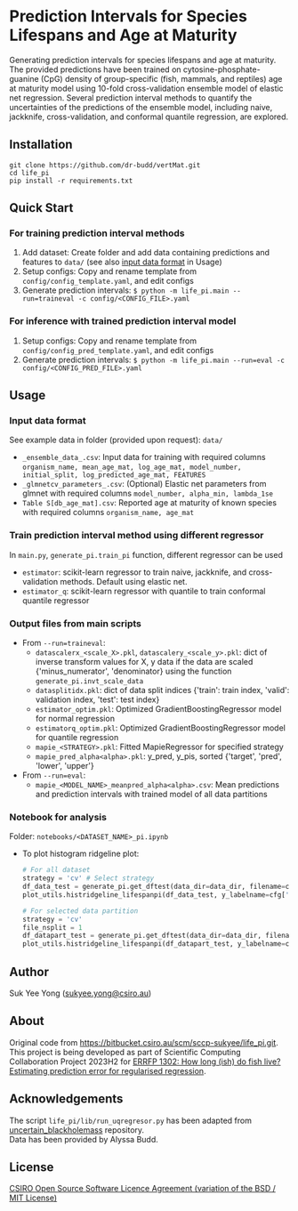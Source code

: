 # Prediction Intervals for Species Lifespans and Age at Maturity

Generating prediction intervals for species lifespans and age at maturity.
The provided predictions have been trained on cytosine-phosphate-guanine (CpG) density of group-specific (fish, mammals, and reptiles) age at maturity model using 10-fold cross-validation ensemble model of elastic net regression. Several prediction interval methods to quantify the uncertainties of the predictions of the ensemble model, including naive, jackknife, cross-validation, and conformal quantile regression, are explored.

## Installation
```
git clone https://github.com/dr-budd/vertMat.git
cd life_pi
pip install -r requirements.txt
```

## Quick Start
### For training prediction interval methods
1. Add dataset: Create folder and add data containing predictions and features to `data/` (see also [input data format](#input-data-format) in Usage)
2. Setup configs: Copy and rename template from `config/config_template.yaml`, and edit configs
3. Generate prediction intervals: `$ python -m life_pi.main --run=traineval -c config/<CONFIG_FILE>.yaml`
### For inference with trained prediction interval model
1. Setup configs: Copy and rename template from `config/config_pred_template.yaml`, and edit configs
2. Generate prediction intervals: `$ python -m life_pi.main --run=eval -c config/<CONFIG_PRED_FILE>.yaml`

## Usage
### Input data format
See example data in folder (provided upon request): `data/`
- `_ensemble_data_.csv`: Input data for training with required columns `organism_name, mean_age_mat, log_age_mat, model_number, initial_split, log_predicted_age_mat, FEATURES`
- `_glmnetcv_parameters_.csv`: (Optional) Elastic net parameters from glmnet with required columns `model_number, alpha_min, lambda_1se`
- `Table S[db_age_mat].csv`: Reported age at maturity of known species with required columns `organism_name, age_mat`
### Train prediction interval method using different regressor
In `main.py`, `generate_pi.train_pi` function, different regressor can be used
- `estimator`: scikit-learn regressor to train naive, jackknife, and cross-validation methods. Default using elastic net.
- `estimator_q`: scikit-learn regressor with quantile to train conformal quantile regressor
### Output files from main scripts
- From `--run=traineval`:
  - `datascalerx_<scale_X>.pkl`, `datascalery_<scale_y>.pkl`: dict of inverse transform values for X, y data if the data are scaled {'minus_numerator', 'denominator} using the function `generate_pi.invt_scale_data`
  - `datasplitidx.pkl`: dict of data split indices {'train': train index, 'valid': validation index, 'test': test index}
  - `estimator_optim.pkl`: Optimized GradientBoostingRegressor model for normal regression
  - `estimatorq_optim.pkl`: Optimized GradientBoostingRegressor model for quantile regression
  - `mapie_<STRATEGY>.pkl`: Fitted MapieRegressor for specified strategy
  - `mapie_pred_alpha<alpha>.pkl`: y_pred, y_pis, sorted {'target', 'pred', 'lower', 'upper'}
- From `--run=eval`:
  - `mapie_<MODEL_NAME>_meanpred_alpha<alpha>.csv`: Mean predictions and prediction intervals with trained model of all data partitions
### Notebook for analysis
Folder: `notebooks/<DATASET_NAME>_pi.ipynb`
- To plot histogram ridgeline plot:
  ```python
  # For all dataset
  strategy = 'cv' # Select strategy
  df_data_test = generate_pi.get_dftest(data_dir=data_dir, filename=cfg['filename'], file_nsplit=0, output_dir=output_dir, y_labelname=cfg['y_labelname'], strategy=strategy)
  plot_utils.histridgeline_lifespanpi(df_data_test, y_labelname=cfg['y_labelname'], df_datareport=df_datareport, use_baggedpred=True, strategy=strategy, ylabel='Age at Maturity (years)', save_plotname=False)
  
  # For selected data partition
  strategy = 'cv'
  file_nsplit = 1
  df_datapart_test = generate_pi.get_dftest(data_dir=data_dir, filename=cfg['filename'], file_nsplit=file_nsplit, output_dir=output_dir, y_labelname=cfg['y_labelname'], strategy=strategy)
  plot_utils.histridgeline_lifespanpi(df_datapart_test, y_labelname=cfg['y_labelname'], df_datareport=df_datareport, use_baggedpred=False, strategy=strategy, ylabel='Age at Maturity (years)', save_plotname=False)
  ```

<!-- 
## TODO
- add multiprocessing all partitions in traineval or in for loop and edit file_nsplit in bash script for Petrichor
 -->

## Author
Suk Yee Yong (sukyee.yong@csiro.au)

## About
Original code from https://bitbucket.csiro.au/scm/sccp-sukyee/life_pi.git. This project is being developed as part of Scientific Computing Collaboration Project 2023H2 for [ERRFP 1302: How long (ish) do fish live? Estimating prediction error for regularised regression](https://confluence.csiro.au/pages/viewpage.action?spaceKey=SCinternal&title=ERRFP-1302).

## Acknowledgements
The script `life_pi/lib/run_uqregresor.py` has been adapted from [uncertain_blackholemass](https://github.com/yongsukyee/uncertain_blackholemass) repository.  
Data has been provided by Alyssa Budd.  

## License
[CSIRO Open Source Software Licence Agreement (variation of the BSD / MIT License)](LICENSE.txt)

